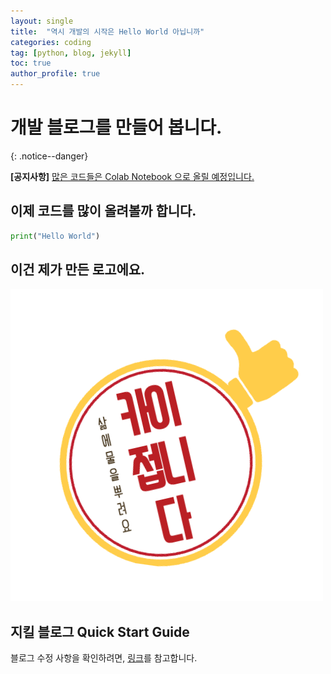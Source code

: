 ```yaml
---
layout: single
title:  "역시 개발의 시작은 Hello World 아닙니까"
categories: coding
tag: [python, blog, jekyll]
toc: true
author_profile: true
---
```


# 개발 블로그를 만들어 봅니다.

{: .notice--danger}

**[공지사항]** [많은 코드들은 Colab Notebook 으로 올릴 예정입니다.](https://dorumugs.github.io/categories/)



## 이제 코드를 많이 올려볼까 합니다.

```python
print("Hello World")
```



## 이건 제가 만든 로고에요.

![001](/assets/images/2024-09-10-first/001.png)



## 지킬 블로그 Quick Start Guide

블로그 수정 사항을 확인하려면, [링크]( https://mmistakes.github.io/minimal-mistakes/docs/quick-start-guide/)를 참고합니다.
